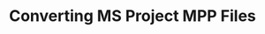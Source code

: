 ---
title: "Converting MS Project MPP Files"
description: "Convert your Microsoft Project MPP or Oracle Primavera XML files to graphic formats (PDF, JPEG, PNG, TIFF, PDF, HTML) by using Aspose.Tasks for .NET."
keywords: "Export ms project to PDF, MPP to PDF, convert MPP to PDF, Convert Microsoft Project to PDF, convert MPP to PDF, Save project data to PDF, Aspose.Tasks, C#, .NET, ms project to png, ms project to jpg"
type: docs
weight: 150
url: /net/converting-ms-project-mpp-file/
aliases: 
    - /net/converting-project-data/
---